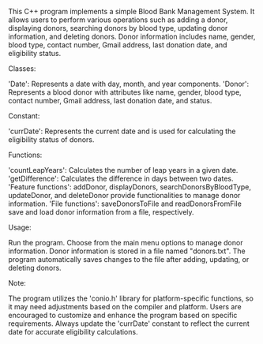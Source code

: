 This C++ program implements a simple Blood Bank Management System. It allows users to perform various operations such as adding a donor, displaying donors, searching donors by blood type, updating donor information, and deleting donors. Donor information includes name, gender, blood type, contact number, Gmail address, last donation date, and eligibility status.

Classes:

'Date': Represents a date with day, month, and year components. 'Donor': Represents a blood donor with attributes like name, gender, blood type, contact number, Gmail address, last donation date, and status.

Constant:

'currDate': Represents the current date and is used for calculating the eligibility status of donors.

Functions:

'countLeapYears': Calculates the number of leap years in a given date. 'getDifference': Calculates the difference in days between two dates. 'Feature functions': addDonor, displayDonors, searchDonorsByBloodType, updateDonor, and deleteDonor provide functionalities to manage donor information. 'File functions': saveDonorsToFile and readDonorsFromFile save and load donor information from a file, respectively.

Usage:

Run the program. Choose from the main menu options to manage donor information. Donor information is stored in a file named "donors.txt". The program automatically saves changes to the file after adding, updating, or deleting donors.

Note:

The program utilizes the 'conio.h' library for platform-specific functions, so it may need adjustments based on the compiler and platform. Users are encouraged to customize and enhance the program based on specific requirements. Always update the 'currDate' constant to reflect the current date for accurate eligibility calculations.
